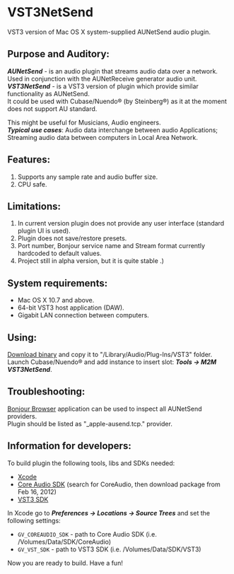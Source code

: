 VST3NetSend
===========

VST3 version of Mac OS X system-supplied AUNetSend audio plugin.

Purpose and Auditory:
---

***AUNetSend*** - is an audio plugin that streams audio data over a network. Used in conjunction with the AUNetReceive generator audio unit.  
***VST3NetSend*** - is a VST3 version of plugin which provide similar functionality as AUNetSend.  
It could be used with Cubase/Nuendo® (by Steinberg®) as it at the moment does not support AU standard.  
  
This might be useful for Musicians, Audio engineers.  
***Typical use cases***: Audio data interchange between audio Applications; Streaming audio data between computers in Local Area Network.

Features:
---

1. Supports any sample rate and audio buffer size.
2. CPU safe.

Limitations:
---

1. In current version plugin does not provide any user interface (standard plugin UI is used).
2. Plugin does not save/restore presets.
3. Port number, Bonjour service name and Stream format currently hardcoded to default values.
4. Project still in alpha version, but it is quite stable .)

System requirements:
---

* Mac OS X 10.7 and above.
* 64-bit VST3 host application (DAW).
* Gigabit LAN connection between computers.

Using:
---

[Download binary](http://code.google.com/p/vst3netsend/downloads/list) and copy it to "/Library/Audio/Plug-Ins/VST3" folder.  
Launch Cubase/Nuendo® and add instance to insert slot: ***Tools -> M2M VST3NetSend***.

Troubleshooting:
---

[Bonjour Browser](http://www.tildesoft.com) application can be used to inspect all AUNetSend providers.  
Plugin should be listed as "_apple-ausend.tcp." provider.

Information for developers:
---

To build plugin the following tools, libs and SDKs needed:  
  
* [Xcode](https://itunes.apple.com/en/app/xcode/id497799835?mt=12)
* [Core Audio SDK](https://developer.apple.com/downloads) (search for CoreAudio, then download package from Feb 16, 2012)
* [VST3 SDK](http://www.steinberg.net/en/company/developer.html)

In Xcode go to _**Preferences -> Locations -> Source Trees**_ and set the following settings:  

* `GV_COREAUDIO_SDK` - path to Core Audio SDK (i.e. /Volumes/Data/SDK/CoreAudio)
* `GV_VST_SDK` - path to VST3 SDK (i.e. /Volumes/Data/SDK/VST3)

Now you are ready to build. Have a fun!

